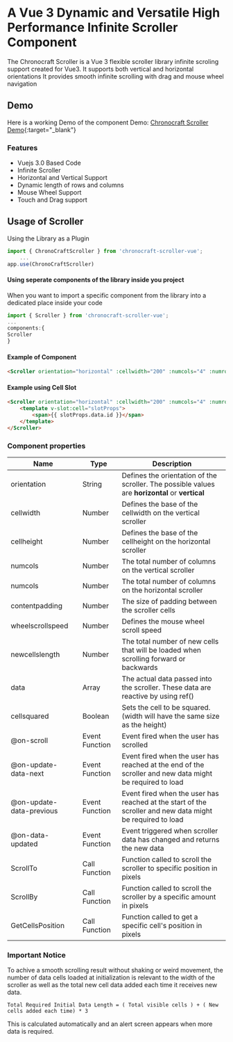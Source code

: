 # A Vue 3 Dynamic and Versatile High Performance Infinite Scroller Component

The Chronocraft Scroller is a Vue 3 flexible scroller library infinite scroling support created for Vue3.
It supports both vertical and horizontal orientations
It provides smooth infinite scrolling with drag and mouse wheel navigation

## Demo
Here is a working Demo of the component
Demo: [Chronocraft Scroller Demo](https://codesandbox.io/s/chronocraft-vue3-infinite-scroller-demo-gvmb2?file=/src/App.vue){:target="_blank"}

### Features
- Vuejs 3.0 Based Code
- Infinite Scroller
- Horizontal and Vertical Support
- Dynamic length of rows and columns
- Mouse Wheel Support
- Touch and Drag support

## Usage of Scroller

Using the Library as a Plugin

```javascript
import { ChronoCraftScroller } from 'chronocraft-scroller-vue';
    ...
app.use(ChronoCraftScroller)
```

#### Using seperate components of the library inside you project

When you want to import a specific component from the library into a dedicated place inside your code

```javascript
import { Scroller } from 'chronocraft-scroller-vue';
...
components:{
Scroller
}
```


#### Example of Component
```html
<Scroller orientation="horizontal" :cellwidth="200" :numcols="4" :numrows="4" :contentpadding="30" :wheelscrollspeed="20" :newcellslength="newcellslength" :data="scrollerdata" :cellsquared="true" @on-scroll="OnScroll" @on-update-data-next="onUpdateDataNext" @on-update-data-previous="onUpdateDataPrevious"/>
```

#### Example using Cell Slot
```html
<Scroller orientation="horizontal" :cellwidth="200" :numcols="4" :numrows="4" :contentpadding="30" :wheelscrollspeed="20" :newcellslength="newcellslength" :data="scrollerdata" :cellsquared="true" @on-scroll="OnScroll" @on-update-data-next="onUpdateDataNext" @on-update-data-previous="onUpdateDataPrevious">
    <template v-slot:cell="slotProps">
        <span>{{ slotProps.data.id }}</span>
    </template>
</Scroller>
```


### Component properties

|  Name  | Type  | Description  |
|---|---|---|
|  orientation  |  String  |  Defines the orientation of the scroller. The possible values are **horizontal** or **vertical**  |
|  cellwidth    |  Number  |  Defines the base of the cellwidth on the vertical scroller |
|  cellheight    |  Number  |  Defines the base of the cellheight on the horizontal scroller  |
|  numcols  |  Number  |  The total number of columns on the vertical scroller  |
|  numcols  |  Number  |  The total number of columns on the horizontal scroller  |
|  contentpadding  |  Number  |  The size of padding between the scroller cells  |
|  wheelscrollspeed  |  Number  |  Defines the mouse wheel scroll speed  |
|  newcellslength  |  Number  |  The total number of new cells that will be loaded when scrolling forward or backwards  |
|  data  |  Array  |  The actual data passed into the scroller. These data are reactive by using ref() |
|  cellsquared  |  Boolean  |  Sets the cell to be squared. (width will have the same size as the height)  |
|  @on-scroll  |  Event Function   | Event fired when the user has scrolled    |
|  @on-update-data-next  |  Event Function  |  Event fired when the user has reached at the end of the scroller and new data might be required to load |
|  @on-update-data-previous  |  Event Function  | Event fired when the user has reached at the start of the scroller and new data might be required to load  |
|  @on-data-updated  |  Event Function  |  Event triggered when scroller data has changed and returns the new data
|  ScrollTo  |  Call Function  |  Function called to scroll the scroller to specific position in pixels
|  ScrollBy  |  Call Function  |  Function called to scroll the scroller by a specific amount in pixels
|  GetCellsPosition  |  Call Function  |  Function called to get a specific cell's position in pixels



### Important Notice
To achive a smooth scrolling result without shaking or weird movement, the number of data cells loaded at initialization is relevant
to the width of the scroller as well as the total new cell data added each time it receives new data.

```
Total Required Initial Data Length = ( Total visible cells ) + ( New cells added each time) * 3
```

This is calculated automatically and an alert screen appears when more data is required.
